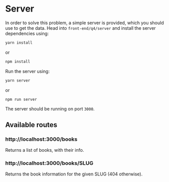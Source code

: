 # Server

In order to solve this problem, a simple server is provided, which you should use to get the data.
Head into `front-end/q4/server` and install the server dependencies using:

```bash
yarn install
```

or

```bash
npm install
```

Run the server using:

```bash
yarn server
```

or

```bash
npm run server
```

The server should be running on port `3000`.

## Available routes

### http://localhost:3000/books

Returns a list of books, with their info.

### http://localhost:3000/books/SLUG

Returns the book information for the given SLUG (404 otherwise).
